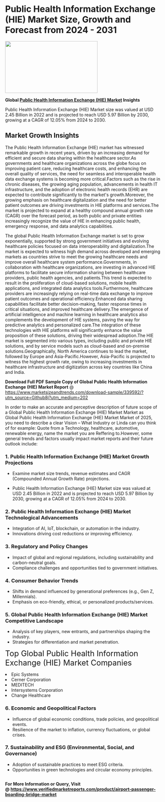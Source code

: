<H1>Public Health Information Exchange (HIE) Market Size, Growth and Forecast from 2024 - 2031</H1><img class="aligncenter size-medium wp-image-584254" src="https://thirdeyenews.in/wp-content/uploads/2024/09/Global-Market-Research-300x168.jpeg" alt="" width="300" height="168" /><p><strong>Global&nbsp;<a href="https://www.marketsizeandtrends.com/download-sample/339592/?utm_source=Github8j?utm_medium=202">Public Health Information Exchange (HIE) Market</a> Insights</strong></p><p>Public Health Information Exchange (HIE) Market size was valued at USD 2.45 Billion in 2022 and is projected to reach USD 5.97 Billion by 2030, growing at a CAGR of 12.05% from 2024 to 2030.</p><p><h2>Market Growth Insights</h2> <p>The Public Health Information Exchange (HIE) market has witnessed remarkable growth in recent years, driven by an increasing demand for efficient and secure data sharing within the healthcare sector.As governments and healthcare organizations across the globe focus on improving patient care, reducing healthcare costs, and enhancing the overall quality of services, the need for seamless and interoperable health data exchange systems is becoming more critical.Factors such as the rise in chronic diseases, the growing aging population, advancements in health IT infrastructure, and the adoption of electronic health records (EHR) are expected to contribute significantly to the market's growth.Moreover, the growing emphasis on healthcare digitalization and the need for better patient outcomes are driving investments in HIE platforms and services.The market is projected to expand at a healthy compound annual growth rate (CAGR) over the forecast period, as both public and private entities increasingly recognize the value of HIE in enhancing public health, emergency response, and data analytics capabilities.</p> <p>The global Public Health Information Exchange market is set to grow exponentially, supported by strong government initiatives and evolving healthcare policies focused on data interoperability and digitalization.The market is expected to witness high demand across developed and emerging markets as countries strive to meet the growing healthcare needs and improve overall healthcare system performance.Governments, in collaboration with healthcare organizations, are investing in advanced HIE platforms to facilitate secure information sharing between healthcare providers, public health agencies, and patients.This trend is expected to result in the proliferation of cloud-based solutions, mobile health applications, and integrated data analytics tools.Furthermore, healthcare providers are increasingly relying on real-time data exchange to improve patient outcomes and operational efficiency.Enhanced data sharing capabilities facilitate better decision-making, faster response times in critical situations, and improved healthcare delivery.The emergence of artificial intelligence and machine learning in healthcare analytics also complements the development of HIE systems, paving the way for predictive analytics and personalized care.The integration of these technologies with HIE platforms will significantly enhance the value proposition of these solutions, driving their widespread adoption.The HIE market is segmented into various types, including public and private HIE solutions, and by service models such as cloud-based and on-premise solutions.Geographically, North America continues to lead the market, followed by Europe and Asia-Pacific.However, Asia-Pacific is projected to witness the highest growth rate, owing to increasing investments in healthcare infrastructure and digitization across key countries like China and India.</p> <p><span class=""><strong>Download Full PDF Sample Copy of Global Public Health Information Exchange (HIE) Market Report</strong> @ <a href="https://www.marketsizeandtrends.com/download-sample/339592/?utm_source=Github8j?utm_medium=202" target="_blank">https://www.marketsizeandtrends.com/download-sample/339592/?utm_source=Github8j?utm_medium=202</a></span></p><p>In order to make an accurate and perceptive description of future scope of a Global&nbsp;Public Health Information Exchange (HIE) Market Market as Global&nbsp;Public Health Information Exchange (HIE) Market Market of 2025, you need to describe a clear Vision &ndash; What Industry or Linda can you think of for example: Quote from a Technology, healthcare, automotive, renewable energy, name the market you are Reffering to.However, some general trends and factors usually impact market reports and their future outlook include:</p><h3>1.&nbsp;<strong>Public Health Information Exchange (HIE) Market Growth Projections</strong></h3><ul><li>Examine market size trends, revenue estimates and CAGR (Compounded Annual Growth Rate) projections.</li><li><p>Public Health Information Exchange (HIE) Market size was valued at USD 2.45 Billion in 2022 and is projected to reach USD 5.97 Billion by 2030, growing at a CAGR of 12.05% from 2024 to 2030.</p></li></ul><h3>2.&nbsp;<strong>Public Health Information Exchange (HIE) Market Technological Advancements</strong></h3><ul><li>Integration of AI, IoT, blockchain, or automation in the industry.</li><li>Innovations driving cost reductions or improving efficiency.</li></ul><h3>3.&nbsp;<strong>Regulatory and Policy Changes</strong></h3><ul><li>Impact of global and regional regulations, including sustainability and carbon-neutral goals.</li><li>Compliance challenges and opportunities tied to government initiatives.</li></ul><h3>4.&nbsp;<strong>Consumer Behavior Trends</strong></h3><ul><li>Shifts in demand influenced by generational preferences (e.g., Gen Z, Millennials).</li><li>Emphasis on eco-friendly, ethical, or personalized products/services.</li></ul><h3>5.&nbsp;<strong>Global Public Health Information Exchange (HIE) Market Competitive Landscape</strong></h3><ul><li>Analysis of key players, new entrants, and partnerships shaping the industry.</li><li>Strategies for differentiation and market penetration.</li></ul><p data-pm-slice="1 1 []"><span style="color: inherit; font-family: inherit; font-size: 25px;">Top Global Public Health Information Exchange (HIE) Market Companies</span></p><div class="" data-test-id=""><p><li>Epic Systems</li><li> Cerner Corporation</li><li> MEDITECH</li><li> Intersystems Corporation</li><li> Change Healthcare</li></p></div><h3>6.&nbsp;<strong>Economic and Geopolitical Factors</strong></h3><ul><li>Influence of global economic conditions, trade policies, and geopolitical events.</li><li>Resilience of the market to inflation, currency fluctuations, or global crises.</li></ul><h3>7.&nbsp;<strong>Sustainability and ESG (Environmental, Social, and Governance)</strong></h3><ul><li>Adoption of sustainable practices to meet ESG criteria.</li><li>Opportunities in green technologies and circular economy principles.</li></ul><h2><strong style="font-size: 14px;">For More Information or Query, Visit @&nbsp;</strong><a style="background-color: #ffffff; font-size: 14px;" href="https://www.marketsizeandtrends.com/report/public-health-information-exchange-hie-market/" target="_blank">https://www.verifiedmarketreports.com/product/airport-passenger-boarding-bridge-market</a></h2>